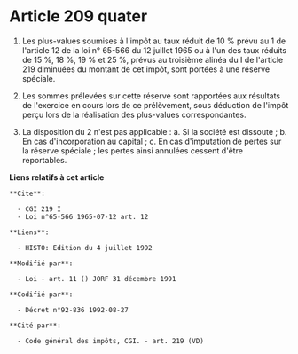 # Article 209 quater

1. Les plus-values soumises à l'impôt au taux réduit de 10 % prévu au 1 de l'article 12 de la loi n° 65-566 du 12 juillet
1965 ou à l'un des taux réduits de 15 %, 18 %, 19 % et 25 %, prévus au troisième alinéa du I de l'article 219 diminuées du
montant de cet impôt, sont portées à une réserve spéciale.

2. Les sommes prélevées sur cette réserve sont rapportées aux résultats de l'exercice en cours lors de ce prélèvement, sous
déduction de l'impôt perçu lors de la réalisation des plus-values correspondantes.

3. La disposition du 2 n'est pas applicable : a. Si la société est dissoute ; b. En cas d'incorporation au capital ; c. En
cas d'imputation de pertes sur la réserve spéciale ; les pertes ainsi annulées cessent d'être reportables.

**Liens relatifs à cet article**

	**Cite**:

	  - CGI 219 I
	  - Loi n°65-566 1965-07-12 art. 12

	**Liens**:

	  - HISTO: Edition du 4 juillet 1992

	**Modifié par**:

	  - Loi - art. 11 () JORF 31 décembre 1991

	**Codifié par**:

	  - Décret n°92-836 1992-08-27

	**Cité par**:

	  - Code général des impôts, CGI. - art. 219 (VD)
